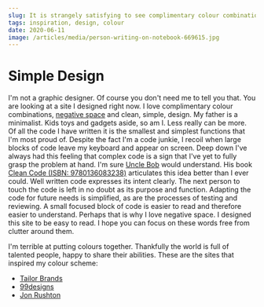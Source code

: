 ```yaml
---
slug: It is strangely satisfying to see complimentary colour combinations
tags: inspiration, design, colour
date: 2020-06-11
image: /articles/media/person-writing-on-notebook-669615.jpg
---
```


# Simple Design

I'm not a graphic designer.  Of course you don't need me to tell you that.  You are looking at a site I designed right
now.  I love complimentary colour combinations, [negative space](https://en.wikipedia.org/wiki/Negative_space) and
clean, simple, design.  My father is a minimalist.  Kids toys and gadgets aside, so am I.  Less really can be more.  Of
all the code I have written it is the smallest and simplest functions that I'm most proud of.  Despite the fact I'm a
code junkie, I recoil when large blocks of code leave my keyboard and appear on screen.  Deep down I've always had this
feeling that complex code is a sign that I've yet to fully grasp the problem at hand.  I'm sure [Uncle Bob](https://en.wikipedia.org/wiki/Robert_C._Martin) would understand.  His book [Clean Code (ISBN: 9780136083238)](https://www.oreilly.com/library/view/clean-code/9780136083238/)
articulates this idea better than I ever could.  Well written code expresses its intent clearly.  The next person to
touch the code is left in no doubt as its purpose and function.  Adapting the code for future needs is simplified, as
are the processes of testing and reviewing.  A small focused block of code is easier to read and therefore easier to
understand.  Perhaps that is why I love negative space.  I designed this site to be easy to read.  I hope you can focus
on these words free from clutter around them.

I'm terrible at putting colours together.  Thankfully the world is full of talented people, happy to share their
abilities.  These are the sites that inspired my colour scheme:

- [Tailor Brands](https://www.tailorbrands.com/blog/logo-color-combinations)
- [99designs](https://99designs.co.uk/blog/creative-inspiration/color-combinations/)
- [Jon Rushton](https://jonrushton.com/)
